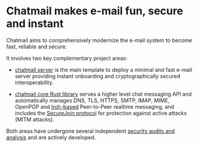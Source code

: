 
# Chatmail makes e-mail fun, secure and instant 

Chatmail aims to comprehensively modernize the e-mail system to become fast, reliable and secure. 

It involves two key complementary project areas: 

- [chatmail server](https://github.com/chatmail/server) is the main template to deploy a minimal and 
  fast e-mail server providing instant onboarding and cryptographically secured interoperability. 

- [chatmail core Rust library](https://github.com/chatmail/core) serves 
  a higher level chat messaging API and automatically manages 
  DNS, TLS, HTTPS, SMTP, IMAP, MIME, OpenPGP and [Iroh-based](https://iroh.computer) Peer-to-Peer realtime messaging,
  and includes the [SecureJoin protocol](https://github.com/chatmail/securejoin) 
  for protection against active attacks (MITM attacks). 
  
Both areas have undergone several independent [security audits and analysis](https://delta.chat/en/help#security-audits) and are actively developed. 

